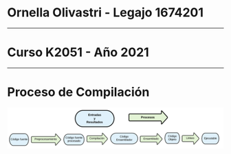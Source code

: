 # Ornella Olivastri - Legajo 1674201
-------------------
# Curso K2051 - Año 2021 
-------------------
# Proceso de Compilación
![](proceso%20de%20compilacion.PNG)